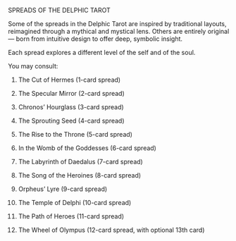 SPREADS OF THE DELPHIC TAROT

Some of the spreads in the Delphic Tarot are inspired by traditional layouts, reimagined through a mythical and mystical lens. Others are entirely original — born from intuitive design to offer deep, symbolic insight.

Each spread explores a different level of the self and of the soul.

You may consult:

1. The Cut of Hermes (1-card spread)


2. The Specular Mirror (2-card spread)


3. Chronos’ Hourglass (3-card spread)


4. The Sprouting Seed (4-card spread)


5. The Rise to the Throne (5-card spread)


6. In the Womb of the Goddesses (6-card spread)


7. The Labyrinth of Daedalus (7-card spread)


8. The Song of the Heroines (8-card spread)


9. Orpheus’ Lyre (9-card spread)


10. The Temple of Delphi (10-card spread)


11. The Path of Heroes (11-card spread)


12. The Wheel of Olympus (12-card spread, with optional 13th card)
